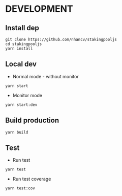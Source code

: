 # DEVELOPMENT

## Install dep

```
git clone https://github.com/nhancv/stakingpooljs
cd stakingpooljs
yarn install
```

## Local dev

- Normal mode - without monitor

```
yarn start
```

- Monitor mode

```
yarn start:dev
```

## Build production

```
yarn build
```

## Test

- Run test

```
yarn test
```

- Run test coverage

```
yarn test:cov
```
